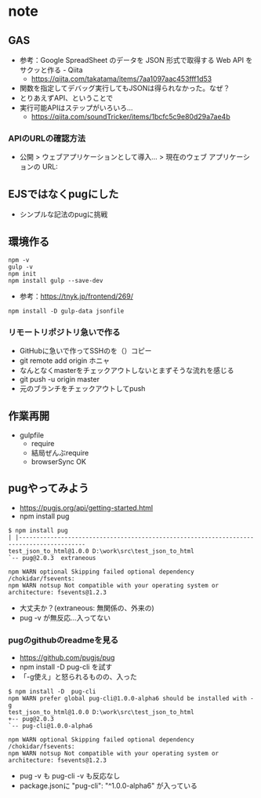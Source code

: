 # note

## GAS
- 参考：Google SpreadSheet のデータを JSON 形式で取得する Web API をサクッと作る - Qiita 
  - https://qiita.com/takatama/items/7aa1097aac453fff1d53
- 関数を指定してデバッグ実行してもJSONは得られなかった。なぜ？
- とりあえずAPI、ということで
- 実行可能APIはステップがいろいろ…
  - https://qiita.com/soundTricker/items/1bcfc5c9e80d29a7ae4b

### APIのURLの確認方法
  - 公開 > ウェブアプリケーションとして導入... > 現在のウェブ アプリケーションの URL:

## EJSではなくpugにした 
- シンプルな記法のpugに挑戦

## 環境作る
```
npm -v
gulp -v
npm init
npm install gulp --save-dev
```
- 参考：https://tnyk.jp/frontend/269/
```
npm install -D gulp-data jsonfile
```
### リモートリポジトリ急いで作る
- GitHubに急いで作ってSSHのを（）コピー
- git remote add origin ホニャ
- なんとなくmasterをチェックアウトしないとまずそうな流れを感じる
- git push -u origin master
- 元のブランチをチェックアウトしてpush

## 作業再開
- gulpfile
  - require
  - 結局ぜんぶrequire
  - browserSync OK

## pugやってみよう
- https://pugjs.org/api/getting-started.html
- npm install pug
```
$ npm install pug
| |-----------------------------------------------------------------------------------------
test_json_to_html@1.0.0 D:\work\src\test_json_to_html
`-- pug@2.0.3  extraneous

npm WARN optional Skipping failed optional dependency /chokidar/fsevents:
npm WARN notsup Not compatible with your operating system or architecture: fsevents@1.2.3
```
- 大丈夫か？(extraneous: 無関係の、外来の)
- pug -v が無反応...入ってない

### pugのgithubのreadmeを見る
- https://github.com/pugjs/pug
- npm install -D pug-cli を試す
- 「-g使え」と怒られるものの、入った
```
$ npm install -D  pug-cli
npm WARN prefer global pug-cli@1.0.0-alpha6 should be installed with -g
test_json_to_html@1.0.0 D:\work\src\test_json_to_html
+-- pug@2.0.3
`-- pug-cli@1.0.0-alpha6

npm WARN optional Skipping failed optional dependency /chokidar/fsevents:
npm WARN notsup Not compatible with your operating system or architecture: fsevents@1.2.3
```
- pug -v も pug-cli -v も反応なし
- package.jsonに "pug-cli": "^1.0.0-alpha6" が入っている
